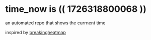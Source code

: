 # time_now is (( 1726318800068 ))

an automated repo that shows the currnent time

inspired by [breakingheatmap](https://github.com/breakingheatmap/breakingheatmap)
